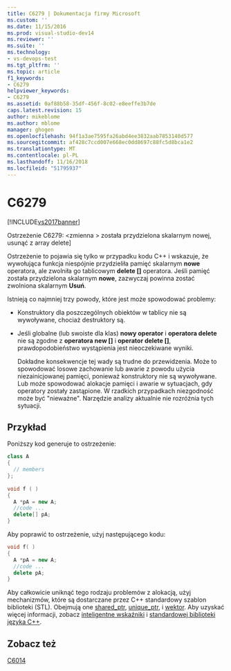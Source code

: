 ```yaml
---
title: C6279 | Dokumentacja firmy Microsoft
ms.custom: ''
ms.date: 11/15/2016
ms.prod: visual-studio-dev14
ms.reviewer: ''
ms.suite: ''
ms.technology:
- vs-devops-test
ms.tgt_pltfrm: ''
ms.topic: article
f1_keywords:
- C6279
helpviewer_keywords:
- C6279
ms.assetid: 0af88b58-35df-456f-8c02-e8eeffe3b7de
caps.latest.revision: 15
author: mikeblome
ms.author: mblome
manager: ghogen
ms.openlocfilehash: 94f1a3ae7595fa26abd4ee3832aab7853140d577
ms.sourcegitcommit: af428c7ccd007e668ec0dd8697c88fc5d8bca1e2
ms.translationtype: MT
ms.contentlocale: pl-PL
ms.lasthandoff: 11/16/2018
ms.locfileid: "51795937"
---
```

# <a name="c6279"></a>C6279
[!INCLUDE[vs2017banner](../includes/vs2017banner.md)]

Ostrzeżenie C6279: \<zmienna > została przydzielona skalarnym nowej, usunąć z array delete]  
  
 Ostrzeżenie to pojawia się tylko w przypadku kodu C++ i wskazuje, że wywołująca funkcja niespójnie przydzieliła pamięć skalarnym **nowe** operatora, ale zwolniła go tablicowym **delete []** operatora. Jeśli pamięć została przydzielona skalarnym **nowe**, zazwyczaj powinna zostać zwolniona skalarnym **Usuń**.  
  
 Istnieją co najmniej trzy powody, które jest może spowodować problemy:  
  
- Konstruktory dla poszczególnych obiektów w tablicy nie są wywoływane, chociaż destruktory są.  
  
- Jeśli globalne (lub swoiste dla klas) **nowy operator** i **operatora delete** nie są zgodne z **operatora new []** i **operator delete []**, prawdopodobieństwo wystąpienia jest nieoczekiwane wyniki.  
  
  Dokładne konsekwencje tej wady są trudne do przewidzenia. Może to spowodować losowe zachowanie lub awarie z powodu użycia niezainicjowanej pamięci, ponieważ konstruktory nie są wywoływane. Lub może spowodować alokacje pamięci i awarie w sytuacjach, gdy operatory zostały zastąpione. W rzadkich przypadkach niezgodność może być "nieważne". Narzędzie analizy aktualnie nie rozróżnia tych sytuacji.  
  
## <a name="example"></a>Przykład  
 Poniższy kod generuje to ostrzeżenie:  
  
```cpp  
class A  
{  
  // members  
};  
  
void f ( )  
{  
  A *pA = new A;  
  //code ...  
  delete[] pA;  
}  
```  
  
 Aby poprawić to ostrzeżenie, użyj następującego kodu:  
  
```cpp  
void f( )  
{  
  A *pA = new A;  
  //code ...  
  delete pA;  
}  
```  
  
 Aby całkowicie uniknąć tego rodzaju problemów z alokacją, użyj mechanizmów, które są dostarczane przez C++ standardowy szablon biblioteki (STL). Obejmują one [shared_ptr](http://msdn.microsoft.com/library/1469fc51-c658-43f1-886c-f4530dd84860), [unique_ptr](http://msdn.microsoft.com/library/acdf046b-831e-4a4a-83aa-6d4ee467db9a), i [wektor](http://msdn.microsoft.com/library/c1431ad8-c0b6-4dbb-89c4-5f651e432d7f). Aby uzyskać więcej informacji, zobacz [inteligentne wskaźniki](http://msdn.microsoft.com/library/909ef870-904c-49b6-b8cd-e9d0b7dc9435) i [standardowej biblioteki języka C++](http://msdn.microsoft.com/library/a37d3ba3-58af-47c7-9ee2-441ccd7b77ee).  
  
## <a name="see-also"></a>Zobacz też  
 [C6014](../code-quality/c6014.md)



